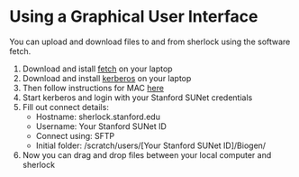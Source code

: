 # Using a Graphical User Interface

You can upload and download files to and from sherlock using the software fetch.

1. Download and istall [fetch](https://uit.stanford.edu/service/ess/mac/docs/fetch) on your laptop
2. Download and install [kerberos](https://uit.stanford.edu/software/kerberos) on your laptop
3. Then follow instructions for MAC [here](http://sherlock.stanford.edu/mediawiki/index.php/SetupKerberos)
4. Start kerberos and login with your Stanford SUNet credentials
5. Fill out connect details:
   * Hostname: sherlock.stanford.edu
   * Username: Your Stanford SUNet ID
   * Connect using: SFTP
   * Initial folder: /scratch/users/[Your Stanford SUNet ID]/Biogen/
6. Now you can drag and drop files between your local computer and sherlock
